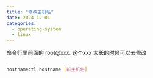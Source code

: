 ```yaml
---
title: "修改主机名"
date: 2024-12-01
categories:
  - operating-system
  - linux
---
```



命令行里前面的 root@xxx. 这个xxx 太长的时候可以去修改

``` bash

hostnamectl hostname [新主机名]

```